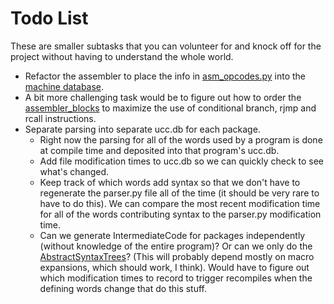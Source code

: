 # Todo List #

These are smaller subtasks that you can volunteer for and knock off for the project without having to understand the whole world.

  * Refactor the assembler to place the info in [asm\_opcodes.py](http://code.google.com/p/tampa-bay-python-avr/source/browse/ucc/assembler/asm_opcodes.py) into the [machine database](http://code.google.com/p/tampa-bay-python-avr/source/browse/ucc/codegen/machine.ddl).
  * A bit more challenging task would be to figure out how to order the [assembler\_blocks](http://code.google.com/p/tampa-bay-python-avr/source/browse/ucc/database/ucc.ddl#377) to maximize the use of conditional branch, rjmp and rcall instructions.
  * Separate parsing into separate ucc.db for each package.
    * Right now the parsing for all of the words used by a program is done at compile time and deposited into that program's ucc.db.
    * Add file modification times to ucc.db so we can quickly check to see what's changed.
    * Keep track of which words add syntax so that we don't have to regenerate the parser.py file all of the time (it should be very rare to have to do this).  We can compare the most recent modification time for all of the words contributing syntax to the parser.py modification time.
    * Can we generate IntermediateCode for packages independently (without knowledge of the entire program)?  Or can we only do the [AbstractSyntaxTrees](AbstractSyntaxTree.md)?  (This will probably depend mostly on macro expansions, which should work, I think).  Would have to figure out which modification times to record to trigger recompiles when the defining words change that do this stuff.